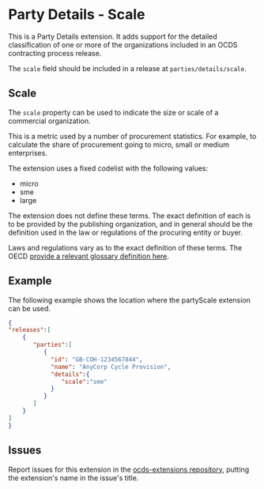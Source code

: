 # Party Details - Scale

This is a Party Details extension. It adds support for the detailed classification of one or more of the organizations included in an OCDS contracting process release.

The `scale` field should be included in a release at `parties/details/scale`.

## Scale

The `scale` property can be used to indicate the size or scale of a commercial organization.

This is a metric used by a number of procurement statistics. For example, to calculate the share of procurement going to micro, small or medium enterprises.

The extension uses a fixed codelist with the following values:

* micro
* sme
* large

The extension does not define these terms. The exact definition of each is to be provided by the publishing organization, and in general should be the definition used in the law or regulations of the procuring entity or buyer.

Laws and regulations vary as to the exact definition of these terms. The OECD [provide a relevant glossary definition here](https://stats.oecd.org/glossary/detail.asp?ID=3123).

## Example

The following example shows the location where the partyScale extension can be used.

```json
{
"releases":[
    {
       "parties":[
          {
            "id": "GB-COH-1234567844",
            "name": "AnyCorp Cycle Provision",
            "details":{
               "scale":"sme"
            }
          }
       ]
    }
]
}
```

## Issues

Report issues for this extension in the [ocds-extensions repository](https://github.com/open-contracting/ocds-extensions/issues), putting the extension's name in the issue's title.
